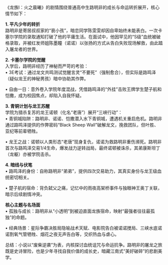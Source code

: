 《龙族Ⅰ：火之晨曦》的剧情围绕普通高中生路明非的成长与命运转折展开，核心情节如下：

**1. 平凡少年的转折**  
路明非是寄居叔叔家的“衰小孩”，暗恋同学陈雯雯却因自卑始终未能表白。一次卡塞尔学院的录取通知打破了他的平庸生活。在面试中，他因罕见的“S级”血统被破格录取，并被红发师姐陈墨瞳（诺诺）以张扬的方式从告白失败现场解救，由此踏入屠龙者的世界。

**2. 卡塞尔学院的觉醒**  
入学后，路明非经历了神秘而严苛的考验：  
• 3E考试：通过龙文共鸣测试觉醒言灵“不要死”（强制愈合），但实际是路鸣泽（疑似龙王的神秘男孩）暗中协助其作弊。  

• 自由一日：意外卷入学院年度混战，凭借路鸣泽的“外挂”击败王牌学生楚子航和恺撒，成为校园焦点，却陷入自我怀疑。  


**3. 青铜计划与龙王苏醒**  
学院为猎杀复苏的龙王诺顿（化名“老唐”）展开“三峡行动”：  
• 青铜城陷阱：路明非、诺诺、恺撒潜入水下青铜城，遭遇机关重启危机。路明非通过路鸣泽提供的作弊密码“Black Sheep Wall”破解龙文，挽救团队，但叶胜、亚纪等前辈牺牲。  

• 龙王之战：诺顿以人类形态“老唐”现身复仇，诺诺为救路明非重伤濒死。路明非首次与路鸣泽交易1/4生命，爆发战力逆转战局，最终诺顿被诛杀，其弟康斯坦丁（龙躯）亦被学院击杀。


**4. 暗线与伏笔**  
• 路鸣泽的身份：自称路明非“弟弟”，提供四次交易助力，其真实身份与龙王级血统密切相关。  

• 楚子航的宿命：背负弑父之痛，记忆中的雨夜高架桥事件与独眼神王奥丁关联，暗示后续剧情冲突。  


**核心主题与名场面**  
• 孤独与成长：路明非从“小透明”到被迫直面龙族宿命，映射“最强者往往最孤独”的命题。  

• 经典场景：星际争霸决胜局隐喻战术天赋、电影院告白被诺诺搅局、三峡水底诺诺割氧气管牺牲、烟花之夜无声告白等，交织热血与虐心。  


总结：小说以“废柴逆袭”为表，内核探讨血统诅咒与命运抗争。路明非的屠龙之旅既是史诗冒险，也是少年寻找自我价值的成长史，暗藏江南式“美好破碎”的悲剧美学。